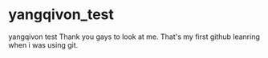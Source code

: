 yangqivon_test
==============

yangqivon test
Thank you gays to look at me.
That's my first github leanring when i was using git.
